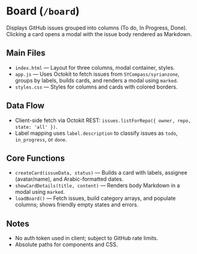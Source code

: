 # Board (`/board`)

Displays GitHub issues grouped into columns (To do, In Progress, Done). Clicking a card opens a modal with the issue body rendered as Markdown.

## Main Files
- `index.html` — Layout for three columns, modal container, styles.
- `app.js` — Uses Octokit to fetch issues from `SYCompass/syrianzone`, groups by labels, builds cards, and renders a modal using `marked`.
- `styles.css` — Styles for columns and cards with colored borders.

## Data Flow
- Client-side fetch via Octokit REST: `issues.listForRepo({ owner, repo, state: 'all' })`.
- Label mapping uses `label.description` to classify issues as `todo`, `in_progress`, or `done`.

## Core Functions
- `createCard(issueData, status)` — Builds a card with labels, assignee (avatar/name), and Arabic-formatted dates.
- `showCardDetails(title, content)` — Renders body Markdown in a modal using `marked`.
- `loadBoard()` — Fetch issues, build category arrays, and populate columns; shows friendly empty states and errors.

## Notes
- No auth token used in client; subject to GitHub rate limits.
- Absolute paths for components and CSS.
